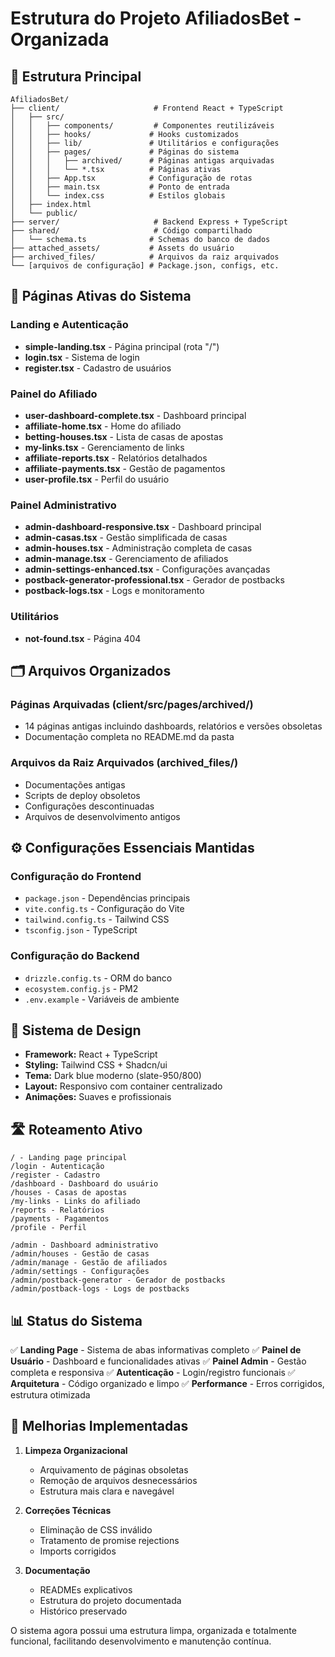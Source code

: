 # Estrutura do Projeto AfiliadosBet - Organizada

## 📁 Estrutura Principal

```
AfiliadosBet/
├── client/                     # Frontend React + TypeScript
│   ├── src/
│   │   ├── components/         # Componentes reutilizáveis
│   │   ├── hooks/             # Hooks customizados
│   │   ├── lib/               # Utilitários e configurações
│   │   ├── pages/             # Páginas do sistema
│   │   │   ├── archived/      # Páginas antigas arquivadas
│   │   │   └── *.tsx          # Páginas ativas
│   │   ├── App.tsx            # Configuração de rotas
│   │   ├── main.tsx           # Ponto de entrada
│   │   └── index.css          # Estilos globais
│   ├── index.html
│   └── public/
├── server/                     # Backend Express + TypeScript
├── shared/                     # Código compartilhado
│   └── schema.ts              # Schemas do banco de dados
├── attached_assets/           # Assets do usuário
├── archived_files/            # Arquivos da raiz arquivados
└── [arquivos de configuração] # Package.json, configs, etc.
```

## 🎯 Páginas Ativas do Sistema

### Landing e Autenticação
- **simple-landing.tsx** - Página principal (rota "/")
- **login.tsx** - Sistema de login
- **register.tsx** - Cadastro de usuários

### Painel do Afiliado
- **user-dashboard-complete.tsx** - Dashboard principal
- **affiliate-home.tsx** - Home do afiliado
- **betting-houses.tsx** - Lista de casas de apostas
- **my-links.tsx** - Gerenciamento de links
- **affiliate-reports.tsx** - Relatórios detalhados
- **affiliate-payments.tsx** - Gestão de pagamentos
- **user-profile.tsx** - Perfil do usuário

### Painel Administrativo
- **admin-dashboard-responsive.tsx** - Dashboard principal
- **admin-casas.tsx** - Gestão simplificada de casas
- **admin-houses.tsx** - Administração completa de casas
- **admin-manage.tsx** - Gerenciamento de afiliados
- **admin-settings-enhanced.tsx** - Configurações avançadas
- **postback-generator-professional.tsx** - Gerador de postbacks
- **postback-logs.tsx** - Logs e monitoramento

### Utilitários
- **not-found.tsx** - Página 404

## 🗂️ Arquivos Organizados

### Páginas Arquivadas (client/src/pages/archived/)
- 14 páginas antigas incluindo dashboards, relatórios e versões obsoletas
- Documentação completa no README.md da pasta

### Arquivos da Raiz Arquivados (archived_files/)
- Documentações antigas
- Scripts de deploy obsoletos
- Configurações descontinuadas
- Arquivos de desenvolvimento antigos

## ⚙️ Configurações Essenciais Mantidas

### Configuração do Frontend
- `package.json` - Dependências principais
- `vite.config.ts` - Configuração do Vite
- `tailwind.config.ts` - Tailwind CSS
- `tsconfig.json` - TypeScript

### Configuração do Backend
- `drizzle.config.ts` - ORM do banco
- `ecosystem.config.js` - PM2
- `.env.example` - Variáveis de ambiente

## 🎨 Sistema de Design

- **Framework:** React + TypeScript
- **Styling:** Tailwind CSS + Shadcn/ui
- **Tema:** Dark blue moderno (slate-950/800)
- **Layout:** Responsivo com container centralizado
- **Animações:** Suaves e profissionais

## 🛣️ Roteamento Ativo

```
/ - Landing page principal
/login - Autenticação
/register - Cadastro
/dashboard - Dashboard do usuário
/houses - Casas de apostas
/my-links - Links do afiliado
/reports - Relatórios
/payments - Pagamentos
/profile - Perfil

/admin - Dashboard administrativo
/admin/houses - Gestão de casas
/admin/manage - Gestão de afiliados
/admin/settings - Configurações
/admin/postback-generator - Gerador de postbacks
/admin/postback-logs - Logs de postbacks
```

## 📊 Status do Sistema

✅ **Landing Page** - Sistema de abas informativas completo
✅ **Painel de Usuário** - Dashboard e funcionalidades ativas
✅ **Painel Admin** - Gestão completa e responsiva
✅ **Autenticação** - Login/registro funcionais
✅ **Arquitetura** - Código organizado e limpo
✅ **Performance** - Erros corrigidos, estrutura otimizada

## 🔧 Melhorias Implementadas

1. **Limpeza Organizacional**
   - Arquivamento de páginas obsoletas
   - Remoção de arquivos desnecessários
   - Estrutura mais clara e navegável

2. **Correções Técnicas**
   - Eliminação de CSS inválido
   - Tratamento de promise rejections
   - Imports corrigidos

3. **Documentação**
   - READMEs explicativos
   - Estrutura do projeto documentada
   - Histórico preservado

O sistema agora possui uma estrutura limpa, organizada e totalmente funcional, facilitando desenvolvimento e manutenção contínua.